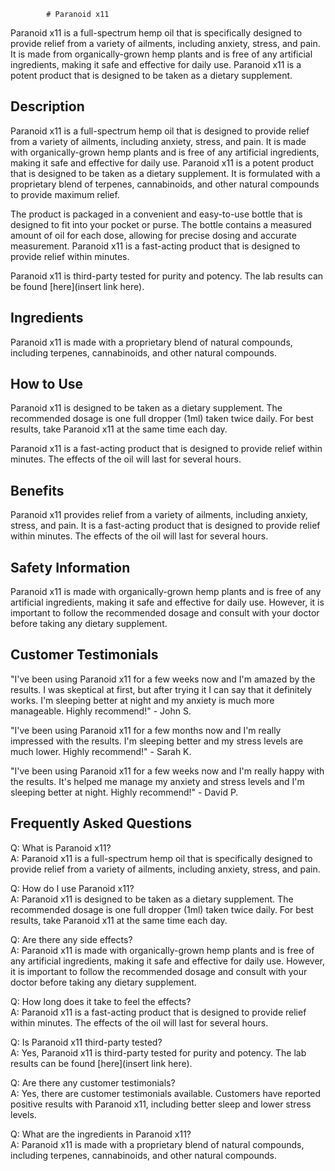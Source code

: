 
            # Paranoid x11

Paranoid x11 is a full-spectrum hemp oil that is specifically designed to provide relief from a variety of ailments, including anxiety, stress, and pain. It is made from organically-grown hemp plants and is free of any artificial ingredients, making it safe and effective for daily use. Paranoid x11 is a potent product that is designed to be taken as a dietary supplement.

## Description

Paranoid x11 is a full-spectrum hemp oil that is designed to provide relief from a variety of ailments, including anxiety, stress, and pain. It is made with organically-grown hemp plants and is free of any artificial ingredients, making it safe and effective for daily use. Paranoid x11 is a potent product that is designed to be taken as a dietary supplement. It is formulated with a proprietary blend of terpenes, cannabinoids, and other natural compounds to provide maximum relief.

The product is packaged in a convenient and easy-to-use bottle that is designed to fit into your pocket or purse. The bottle contains a measured amount of oil for each dose, allowing for precise dosing and accurate measurement. Paranoid x11 is a fast-acting product that is designed to provide relief within minutes.

Paranoid x11 is third-party tested for purity and potency. The lab results can be found [here](insert link here).

## Ingredients

Paranoid x11 is made with a proprietary blend of natural compounds, including terpenes, cannabinoids, and other natural compounds.

## How to Use

Paranoid x11 is designed to be taken as a dietary supplement. The recommended dosage is one full dropper (1ml) taken twice daily. For best results, take Paranoid x11 at the same time each day.

Paranoid x11 is a fast-acting product that is designed to provide relief within minutes. The effects of the oil will last for several hours.

## Benefits

Paranoid x11 provides relief from a variety of ailments, including anxiety, stress, and pain. It is a fast-acting product that is designed to provide relief within minutes. The effects of the oil will last for several hours.

## Safety Information

Paranoid x11 is made with organically-grown hemp plants and is free of any artificial ingredients, making it safe and effective for daily use. However, it is important to follow the recommended dosage and consult with your doctor before taking any dietary supplement.

## Customer Testimonials

"I've been using Paranoid x11 for a few weeks now and I'm amazed by the results. I was skeptical at first, but after trying it I can say that it definitely works. I'm sleeping better at night and my anxiety is much more manageable. Highly recommend!" - John S.

"I've been using Paranoid x11 for a few months now and I'm really impressed with the results. I'm sleeping better and my stress levels are much lower. Highly recommend!" - Sarah K.

"I've been using Paranoid x11 for a few weeks now and I'm really happy with the results. It's helped me manage my anxiety and stress levels and I'm sleeping better at night. Highly recommend!" - David P.

## Frequently Asked Questions

Q: What is Paranoid x11?  
A: Paranoid x11 is a full-spectrum hemp oil that is specifically designed to provide relief from a variety of ailments, including anxiety, stress, and pain.

Q: How do I use Paranoid x11?  
A: Paranoid x11 is designed to be taken as a dietary supplement. The recommended dosage is one full dropper (1ml) taken twice daily. For best results, take Paranoid x11 at the same time each day.

Q: Are there any side effects?  
A: Paranoid x11 is made with organically-grown hemp plants and is free of any artificial ingredients, making it safe and effective for daily use. However, it is important to follow the recommended dosage and consult with your doctor before taking any dietary supplement.

Q: How long does it take to feel the effects?  
A: Paranoid x11 is a fast-acting product that is designed to provide relief within minutes. The effects of the oil will last for several hours.

Q: Is Paranoid x11 third-party tested?  
A: Yes, Paranoid x11 is third-party tested for purity and potency. The lab results can be found [here](insert link here).

Q: Are there any customer testimonials?  
A: Yes, there are customer testimonials available. Customers have reported positive results with Paranoid x11, including better sleep and lower stress levels.

Q: What are the ingredients in Paranoid x11?  
A: Paranoid x11 is made with a proprietary blend of natural compounds, including terpenes, cannabinoids, and other natural compounds.
